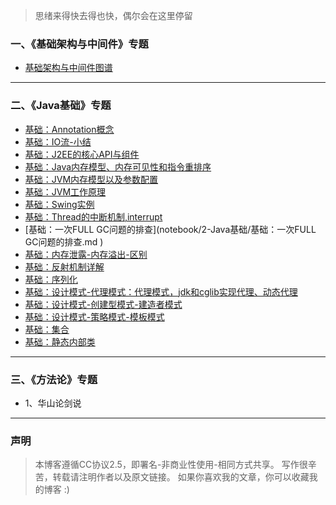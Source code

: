
>思绪来得快去得也快，偶尔会在这里停留


### 一、《基础架构与中间件》专题

- [基础架构与中间件图谱](notebook/1-基础架构与中间件/基础架构与中间件图谱.md )


---
### 二、《Java基础》专题

- [基础：Annotation概念](notebook/2-Java基础/基础：Annotation概念.md )
- [基础：IO流-小结](notebook/2-Java基础/基础：IO流-小结.md )
- [基础：J2EE的核心API与组件](notebook/2-Java基础/基础：J2EE的核心API与组件.md )
- [基础：Java内存模型、内存可见性和指令重排序](notebook/2-Java基础/基础：Java内存模型、内存可见性和指令重排序.md )
- [基础：JVM内存模型以及参数配置](notebook/2-Java基础/基础：JVM内存模型以及参数配置.md )
- [基础：JVM工作原理](notebook/2-Java基础/基础：JVM工作原理.md )
- [基础：Swing实例](notebook/2-Java基础/基础：Swing实例.md )
- [基础：Thread的中断机制,interrupt](notebook/2-Java基础/基础：Thread的中断机制,interrupt.md )
- [基础：一次FULL GC问题的排查](notebook/2-Java基础/基础：一次FULL GC问题的排查.md )
- [基础：内存泄露-内存溢出-区别](notebook/2-Java基础/基础：内存泄露-内存溢出-区别.md )
- [基础：反射机制详解](notebook/2-Java基础/基础：反射机制详解.md )
- [基础：序列化](notebook/2-Java基础/基础：序列化.md )
- [基础：设计模式-代理模式：代理模式，jdk和cglib实现代理、动态代理](notebook/2-Java基础/基础：设计模式-代理模式：代理模式，jdk和cglib实现代理、动态代理.md )
- [基础：设计模式-创建型模式-建造者模式](notebook/2-Java基础/基础：设计模式-创建型模式-建造者模式.md )
- [基础：设计模式-策略模式-模板模式](notebook/2-Java基础/基础：设计模式-策略模式-模板模式.md )
- [基础：集合](notebook/2-Java基础/基础：集合.md )
- [基础：静态内部类](notebook/2-Java基础/基础：静态内部类.md )


---
### 三、《方法论》专题
- 1、华山论剑说



---


### 声明
> 本博客遵循CC协议2.5，即署名-非商业性使用-相同方式共享。
  写作很辛苦，转载请注明作者以及原文链接。
  如果你喜欢我的文章，你可以收藏我的博客 :)
  